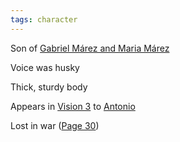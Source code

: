 ```yaml
---
tags: character
---
```

Son of [Gabriel Márez and Maria Márez](</Márez Family/Gabriel and Maria Márez.md#List of Children>)

Voice was husky

Thick, sturdy body

Appears in [Vision 3](</Visions/Vision 3.md>) to [Antonio](</Márez Family/Antonio Márez.md>)

Lost in war ([Page 30](</BMU.pdf#page=42>))